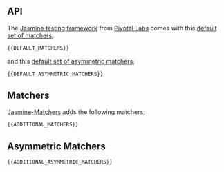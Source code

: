 ## API

The [Jasmine testing framework](http://jasmine.github.io/) from
[Pivotal Labs](http://pivotallabs.com/) comes with this
[default set of matchers](http://jasmine.github.io/edge/introduction.html#section-Expectations);

```js
{{DEFAULT_MATCHERS}}
```

and this [default set of asymmetric matchers](http://jasmine.github.io/2.4/introduction.html#section-Matching_Anything_with_%3Ccode%3Ejasmine.any%3C/code%3E);

```js
{{DEFAULT_ASYMMETRIC_MATCHERS}}
```

## Matchers

[Jasmine-Matchers](https://github.com/JamieMason/Jasmine-Matchers) adds the following matchers;

```js
{{ADDITIONAL_MATCHERS}}
```

## Asymmetric Matchers

```js
{{ADDITIONAL_ASYMMETRIC_MATCHERS}}
```
